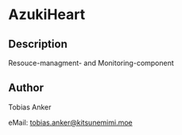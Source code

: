 # AzukiHeart

## Description

Resouce-managment- and Monitoring-component

## Author

Tobias Anker

eMail: tobias.anker@kitsunemimi.moe
